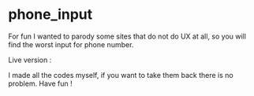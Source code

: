 # phone_input

For fun I wanted to parody some sites that do not do UX at all, so you will find the worst input for phone number.

Live version : 

I made all the codes myself, if you want to take them back there is no problem. Have fun !
